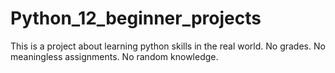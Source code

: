 # Python_12_beginner_projects
This is a project about learning python skills in the real world. No grades. No meaningless assignments. No random knowledge.
